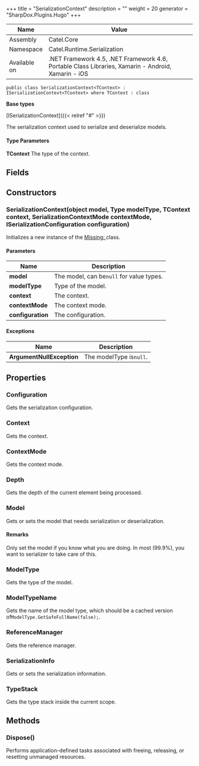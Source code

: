 

+++
title = "SerializationContext" 
description = ""
weight = 20
generator = "SharpDox.Plugins.Hugo"
+++

Name|Value
---|---
Assembly|Catel.Core
Namespace|Catel.Runtime.Serialization
Available on|.NET Framework 4.5, .NET Framework 4.6, Portable Class Libraries, Xamarin - Android, Xamarin - iOS

```
public class SerializationContext<TContext> : ISerializationContext<TContext> where TContext : class 
```

**Base types**

[ISerializationContext]({{< relref "#" >}})

The serialization context used to serialize and deserialize models.

#### Type Parameters

**TContext**
The type of the context.

## Fields

## Constructors

### SerializationContext(object model, Type modelType, TContext context, SerializationContextMode contextMode, ISerializationConfiguration configuration)

Initializes a new instance of the [Missing: <see cref="T:Catel.Runtime.Serialization.SerializationContext`1" />](#) class.

#### Parameters

Name|Description
---|---
**model**|The model, can be`null` for value types.
**modelType**|Type of the model.
**context**|The context.
**contextMode**|The context mode.
**configuration**|The configuration.

#### Exceptions

Name|Description
---|---
**ArgumentNullException**|The modelType is`null`.

## Properties

### Configuration

Gets the serialization configuration.

### Context

Gets the context.

### ContextMode

Gets the context mode.

### Depth

Gets the depth of the current element being processed.

### Model

Gets or sets the model that needs serialization or deserialization.

#### Remarks

Only set the model if you know what you are doing. In most (99.9%), you want to serializer to take care of this.

### ModelType

Gets the type of the model.

### ModelTypeName

Gets the name of the model type, which should be a cached version of`ModelType.GetSafeFullName(false);`.

### ReferenceManager

Gets the reference manager.

### SerializationInfo

Gets or sets the serialization information.

### TypeStack

Gets the type stack inside the current scope.

## Methods

### Dispose()

Performs application-defined tasks associated with freeing, releasing, or resetting unmanaged resources.

